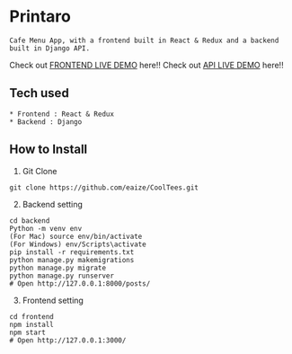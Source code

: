 # Printaro
```
Cafe Menu App, with a frontend built in React & Redux and a backend built in Django API.
```
Check out [FRONTEND LIVE DEMO](https://frontend-eric.herokuapp.com/) here!!
Check out [API LIVE DEMO](https://backend-eric.herokuapp.com/) here!!
## Tech used
```
* Frontend : React & Redux
* Backend : Django
```
## How to Install
1. Git Clone
```
git clone https://github.com/eaize/CoolTees.git
```
2. Backend setting
```
cd backend
Python -m venv env
(For Mac) source env/bin/activate
(For Windows) env/Scripts\activate
pip install -r requirements.txt
python manage.py makemigrations
python manage.py migrate
python manage.py runserver
# Open http://127.0.0.1:8000/posts/
```
3. Frontend setting
```
cd frontend
npm install
npm start
# Open http://127.0.0.1:3000/
```
